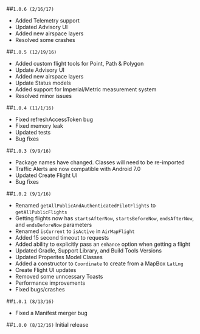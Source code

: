 ##`1.0.6 (2/16/17)`
* Added Telemetry support
* Updated Advisory UI
* Added new airspace layers
* Resolved some crashes

##`1.0.5 (12/19/16)`
* Added custom flight tools for Point, Path & Polygon
* Update Advisory UI
* Added new airspace layers
* Update Status models
* Added support for Imperial/Metric measurement system
* Resolved minor issues

##`1.0.4 (11/1/16)`
* Fixed refreshAccessToken bug
* Fixed memory leak
* Updated tests
* Bug fixes

##`1.0.3 (9/9/16)`
* Package names have changed. Classes will need to be re-imported
* Traffic Alerts are now compatible with Android 7.0
* Updated Create Flight UI
* Bug fixes

##`1.0.2 (9/1/16)`
* Renamed `getAllPublicAndAuthenticatedPilotFlights` to `getAllPublicFlights`
* Getting flights now has `startsAfterNow`, `startsBeforeNow`, `endsAfterNow`, and `endsBeforeNow` parameters
* Renamed `isCurrent` to `isActive` in `AirMapFlight`
* Added 15 second timeout to requests
* Added ability to explicitly pass an `enhance` option when getting a flight
* Updated Gradle, Support Library, and Build Tools Versions
* Updated Properites Model Classes
* Added a constructor to `Coordinate` to create from a MapBox `LatLng`
* Create Flight UI updates
* Removed some unncessary Toasts
* Performance improvements
* Fixed bugs/crashes

##`1.0.1 (8/13/16)`

* Fixed a Manifest merger bug

##`1.0.0 (8/12/16)`
Initial release